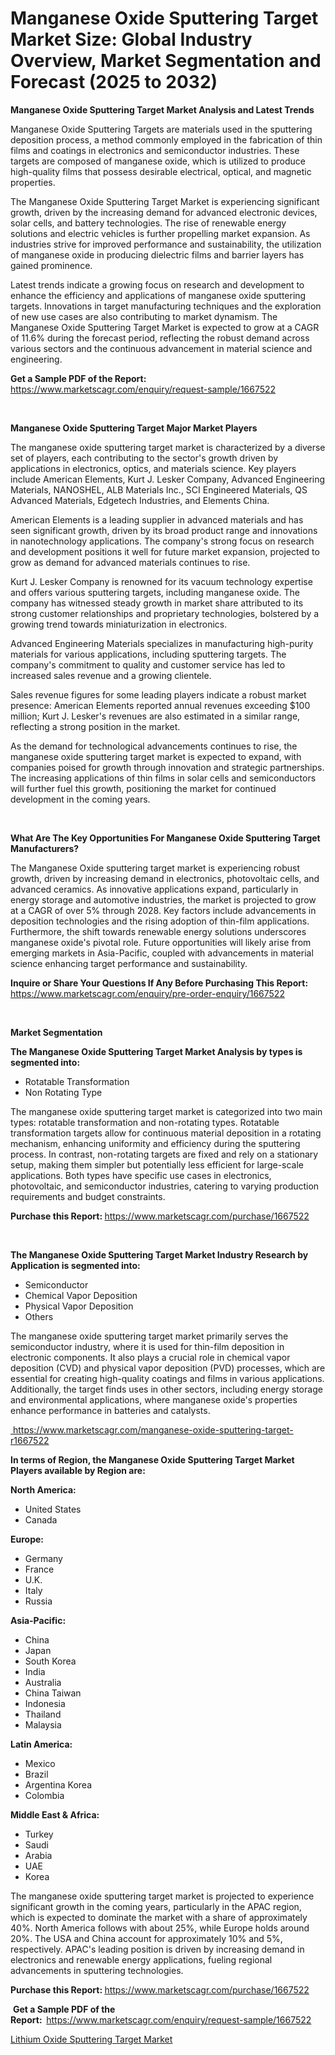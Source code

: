 <p><h1>Manganese Oxide Sputtering Target Market Size: Global Industry Overview, Market Segmentation and Forecast (2025 to 2032)</h1></p><p><strong>Manganese Oxide Sputtering Target Market Analysis and Latest Trends</strong></p>
<p><p>Manganese Oxide Sputtering Targets are materials used in the sputtering deposition process, a method commonly employed in the fabrication of thin films and coatings in electronics and semiconductor industries. These targets are composed of manganese oxide, which is utilized to produce high-quality films that possess desirable electrical, optical, and magnetic properties. </p><p>The Manganese Oxide Sputtering Target Market is experiencing significant growth, driven by the increasing demand for advanced electronic devices, solar cells, and battery technologies. The rise of renewable energy solutions and electric vehicles is further propelling market expansion. As industries strive for improved performance and sustainability, the utilization of manganese oxide in producing dielectric films and barrier layers has gained prominence.</p><p>Latest trends indicate a growing focus on research and development to enhance the efficiency and applications of manganese oxide sputtering targets. Innovations in target manufacturing techniques and the exploration of new use cases are also contributing to market dynamism. The Manganese Oxide Sputtering Target Market is expected to grow at a CAGR of 11.6% during the forecast period, reflecting the robust demand across various sectors and the continuous advancement in material science and engineering.</p></p>
<p><strong>Get a Sample PDF of the Report:&nbsp;</strong> <a href="https://www.marketscagr.com/enquiry/request-sample/1667522?utm_campaign=2097&utm_medium=2&utm_source=Github&utm_content=ia&utm_term=08032025&utm_id=manganese-oxide-sputtering-target">https://www.marketscagr.com/enquiry/request-sample/1667522</a></p>
<p>&nbsp;</p>
<p><strong>Manganese Oxide Sputtering Target Major Market Players</strong></p>
<p><p>The manganese oxide sputtering target market is characterized by a diverse set of players, each contributing to the sector's growth driven by applications in electronics, optics, and materials science. Key players include American Elements, Kurt J. Lesker Company, Advanced Engineering Materials, NANOSHEL, ALB Materials Inc., SCI Engineered Materials, QS Advanced Materials, Edgetech Industries, and Elements China.</p><p>American Elements is a leading supplier in advanced materials and has seen significant growth, driven by its broad product range and innovations in nanotechnology applications. The company's strong focus on research and development positions it well for future market expansion, projected to grow as demand for advanced materials continues to rise.</p><p>Kurt J. Lesker Company is renowned for its vacuum technology expertise and offers various sputtering targets, including manganese oxide. The company has witnessed steady growth in market share attributed to its strong customer relationships and proprietary technologies, bolstered by a growing trend towards miniaturization in electronics.</p><p>Advanced Engineering Materials specializes in manufacturing high-purity materials for various applications, including sputtering targets. The company's commitment to quality and customer service has led to increased sales revenue and a growing clientele.</p><p>Sales revenue figures for some leading players indicate a robust market presence: American Elements reported annual revenues exceeding $100 million; Kurt J. Lesker's revenues are also estimated in a similar range, reflecting a strong position in the market.</p><p>As the demand for technological advancements continues to rise, the manganese oxide sputtering target market is expected to expand, with companies poised for growth through innovation and strategic partnerships. The increasing applications of thin films in solar cells and semiconductors will further fuel this growth, positioning the market for continued development in the coming years.</p></p>
<p>&nbsp;</p>
<p><strong>What Are The Key Opportunities For Manganese Oxide Sputtering Target Manufacturers?</strong></p>
<p><p>The Manganese Oxide sputtering target market is experiencing robust growth, driven by increasing demand in electronics, photovoltaic cells, and advanced ceramics. As innovative applications expand, particularly in energy storage and automotive industries, the market is projected to grow at a CAGR of over 5% through 2028. Key factors include advancements in deposition technologies and the rising adoption of thin-film applications. Furthermore, the shift towards renewable energy solutions underscores manganese oxide's pivotal role. Future opportunities will likely arise from emerging markets in Asia-Pacific, coupled with advancements in material science enhancing target performance and sustainability.</p></p>
<p><strong>Inquire or Share Your Questions If Any Before Purchasing This Report:</strong> <a href="https://www.marketscagr.com/enquiry/pre-order-enquiry/1667522?utm_campaign=2097&utm_medium=2&utm_source=Github&utm_content=ia&utm_term=08032025&utm_id=manganese-oxide-sputtering-target">https://www.marketscagr.com/enquiry/pre-order-enquiry/1667522</a></p>
<p>&nbsp;</p>
<p><strong>Market Segmentation</strong></p>
<p><strong>The Manganese Oxide Sputtering Target Market Analysis by types is segmented into:</strong></p>
<p><ul><li>Rotatable Transformation</li><li>Non Rotating Type</li></ul></p>
<p><p>The manganese oxide sputtering target market is categorized into two main types: rotatable transformation and non-rotating types. Rotatable transformation targets allow for continuous material deposition in a rotating mechanism, enhancing uniformity and efficiency during the sputtering process. In contrast, non-rotating targets are fixed and rely on a stationary setup, making them simpler but potentially less efficient for large-scale applications. Both types have specific use cases in electronics, photovoltaic, and semiconductor industries, catering to varying production requirements and budget constraints.</p></p>
<p><strong>Purchase this Report:&nbsp;</strong><a href="https://www.marketscagr.com/purchase/1667522?utm_campaign=2097&utm_medium=2&utm_source=Github&utm_content=ia&utm_term=08032025&utm_id=manganese-oxide-sputtering-target">https://www.marketscagr.com/purchase/1667522</a></p>
<p>&nbsp;</p>
<p><strong>The Manganese Oxide Sputtering Target Market Industry Research by Application is segmented into:</strong></p>
<p><ul><li>Semiconductor</li><li>Chemical Vapor Deposition</li><li>Physical Vapor Deposition</li><li>Others</li></ul></p>
<p><p>The manganese oxide sputtering target market primarily serves the semiconductor industry, where it is used for thin-film deposition in electronic components. It also plays a crucial role in chemical vapor deposition (CVD) and physical vapor deposition (PVD) processes, which are essential for creating high-quality coatings and films in various applications. Additionally, the target finds uses in other sectors, including energy storage and environmental applications, where manganese oxide's properties enhance performance in batteries and catalysts.</p></p>
<p><a href="https://www.marketscagr.com/manganese-oxide-sputtering-target-r1667522?utm_campaign=2097&utm_medium=2&utm_source=Github&utm_content=ia&utm_term=08032025&utm_id=manganese-oxide-sputtering-target">&nbsp;https://www.marketscagr.com/manganese-oxide-sputtering-target-r1667522</a></p>
<p><strong>In terms of Region, the Manganese Oxide Sputtering Target Market Players available by Region are:</strong></p>
<p>
    <p> <strong> North America: </strong>
        <ul>
            <li>United States</li>
            <li>Canada</li>
        </ul>
        </p> 
    <p> <strong> Europe: </strong>
        <ul>
            <li>Germany</li>
            <li>France</li>
            <li>U.K.</li>
            <li>Italy</li>
            <li>Russia</li>
        </ul>
        </p> 
    <p> <strong> Asia-Pacific: </strong>
        <ul>
            <li>China</li>
            <li>Japan</li>
            <li>South Korea</li>
            <li>India</li>
            <li>Australia</li>
            <li>China Taiwan</li>
            <li>Indonesia</li>
            <li>Thailand</li>
            <li>Malaysia</li>
        </ul>
        </p> 
    <p> <strong> Latin America: </strong>
        <ul>
            <li>Mexico</li>
            <li>Brazil</li>
            <li>Argentina Korea</li>
            <li>Colombia</li>
        </ul>
        </p> 
    <p> <strong> Middle East & Africa: </strong>
        <ul>
            <li>Turkey</li>
            <li>Saudi</li>
            <li>Arabia</li>
            <li>UAE</li>
            <li>Korea</li>
        </ul>
    </p>
    </p>
<p><p>The manganese oxide sputtering target market is projected to experience significant growth in the coming years, particularly in the APAC region, which is expected to dominate the market with a share of approximately 40%. North America follows with about 25%, while Europe holds around 20%. The USA and China account for approximately 10% and 5%, respectively. APAC's leading position is driven by increasing demand in electronics and renewable energy applications, fueling regional advancements in sputtering technologies.</p></p>
<p><strong>Purchase this Report: </strong><a href="https://www.marketscagr.com/purchase/1667522?utm_campaign=2097&utm_medium=2&utm_source=Github&utm_content=ia&utm_term=08032025&utm_id=manganese-oxide-sputtering-target">https://www.marketscagr.com/purchase/1667522</a></p>
<p>&nbsp;<strong>Get a Sample PDF of the Report:&nbsp;&nbsp;</strong><a href="https://www.marketscagr.com/enquiry/request-sample/1667522?utm_campaign=2097&utm_medium=2&utm_source=Github&utm_content=ia&utm_term=08032025&utm_id=manganese-oxide-sputtering-target">https://www.marketscagr.com/enquiry/request-sample/1667522</a></p>
<p><strong></strong></p>
<p><p><a href="https://github.com/FlorianWolf90/Market-Research-Report-List-1/blob/main/lithium-oxide-sputtering-target-market.md?utm_campaign=2097&utm_medium=2&utm_source=Github&utm_content=ia&utm_term=08032025&utm_id=manganese-oxide-sputtering-target">Lithium Oxide Sputtering Target Market</a></p></p>